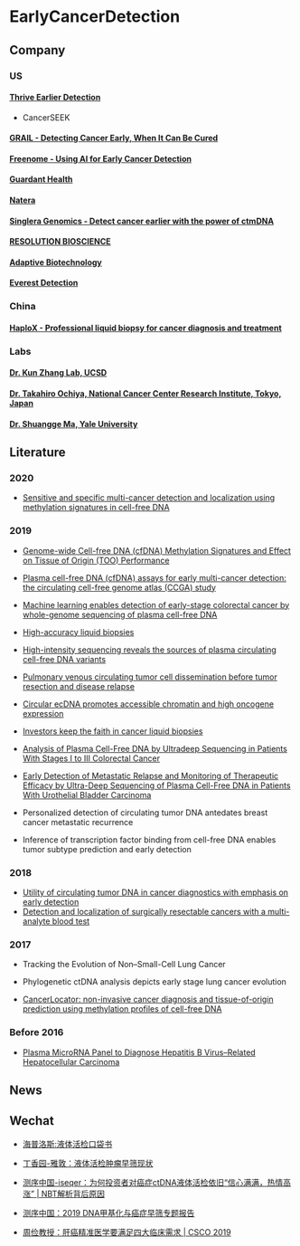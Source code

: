 # EarlyCancerDetection

## Company

### US

#### [Thrive Earlier Detection](https://thrivedetect.com/)
* CancerSEEK

#### [GRAIL - Detecting Cancer Early, When It Can Be Cured](https://grail.com/)

#### [Freenome - Using AI for Early Cancer Detection](https://www.freenome.com/)

#### [Guardant Health](https://guardanthealth.com/)

#### [Natera](https://www.natera.com/)

#### [Singlera Genomics - Detect cancer earlier with the power of ctmDNA](https://singleraoncology.com/)

#### [RESOLUTION BIOSCIENCE](http://www.resolutionbio.com/)

#### [Adaptive Biotechnology](https://www.adaptivebiotech.com/)

#### [Everest Detection](https://everestdetection.com/)


### China

#### [HaploX - Professional liquid biopsy for cancer diagnosis and treatment](https://www.haplox.com/)

### Labs

#### [Dr. Kun Zhang Lab, UCSD](http://genome-tech.ucsd.edu/ZhangLab/)

#### [Dr. Takahiro Ochiya, National Cancer Center Research Institute, Tokyo, Japan](https://www.researchgate.net/profile/Takahiro_Ochiya/research)

#### [Dr. Shuangge Ma, Yale University](https://publichealth.yale.edu/profile/shuangge_ma/)

## Literature

### 2020

* [Sensitive and specific multi-cancer detection and localization using methylation signatures in cell-free DNA](https://www.annalsofoncology.org/article/S0923-7534(20)36058-0/fulltext)

### 2019

* [Genome-wide Cell-free DNA (cfDNA) Methylation Signatures and Effect on Tissue of Origin (TOO) Performance](https://grail.com/wp-content/uploads/ASCO_2019_CCGA2_Liu_Poster_Final.pdf)

* [Plasma cell-free DNA (cfDNA) assays for early multi-cancer detection: the circulating cell-free genome atlas (CCGA) study](https://grail.com/wp-content/uploads/2018/10/ESMO_2018_Liu_CCGA1_Test_ORP_Final.pdf)

* [Machine learning enables detection of early-stage colorectal cancer by whole-genome sequencing of plasma cell-free DNA](https://bmccancer.biomedcentral.com/articles/10.1186/s12885-019-6003-8)

* [High-accuracy liquid biopsies](https://www.nature.com/articles/s41591-019-0690-1)  

* [High-intensity sequencing reveals the sources of plasma circulating cell-free DNA variants](https://www.nature.com/articles/s41591-019-0652-7)  

* [Pulmonary venous circulating tumor cell dissemination before tumor resection and disease relapse](https://www.nature.com/articles/s41591-019-0593-1)  

* [Circular ecDNA promotes accessible chromatin and high oncogene expression](https://www.nature.com/articles/s41586-019-1763-5)  

* [Investors keep the faith in cancer liquid biopsies](https://www.nature.com/articles/d41587-019-00022-7)  

* [Analysis of Plasma Cell-Free DNA by Ultradeep Sequencing in Patients With Stages I to III Colorectal Cancer](https://jamanetwork.com/journals/jamaoncology/fullarticle/2733132)

* [Early Detection of Metastatic Relapse and Monitoring of Therapeutic Efficacy by Ultra-Deep Sequencing of Plasma Cell-Free DNA in Patients With Urothelial Bladder Carcinoma](https://ascopubs.org/doi/full/10.1200/JCO.18.02052?url_ver=Z39.88-2003&rfr_id=ori:rid:crossref.org&rfr_dat=cr_pub%3dpubmed)

* Personalized detection of circulating tumor DNA antedates breast cancer metastatic recurrence  

* Inference of transcription factor binding from cell-free DNA enables tumor subtype prediction and early detection  

### 2018

* [Utility of circulating tumor DNA in cancer diagnostics with emphasis on early detection](https://bmcmedicine.biomedcentral.com/articles/10.1186/s12916-018-1157-9)
* [Detection and localization of surgically resectable cancers with a multi-analyte blood test](https://science.sciencemag.org/content/359/6378/926)

### 2017

* Tracking the Evolution of Non–Small-Cell Lung Cancer  

* Phylogenetic ctDNA analysis depicts early stage lung cancer evolution  

* [CancerLocator: non-invasive cancer diagnosis and tissue-of-origin prediction using methylation profiles of cell-free DNA](https://genomebiology.biomedcentral.com/articles/10.1186/s13059-017-1191-5)  

### Before 2016

* [Plasma MicroRNA Panel to Diagnose Hepatitis B Virus–Related Hepatocellular Carcinoma](https://ascopubs.org/doi/10.1200/JCO.2011.38.2697)


## News


## Wechat
* [海普洛斯:液体活检口袋书](https://bookdown.org/youcai/Liquid_biopsy_PocketBook/what-is-liquid-biopsy.html)
* [丁香园-雅敦：液体活检肿瘤早筛现状](https://mp.weixin.qq.com/s/KtARYODUocv9tLFKGb7D2w)  

* [测序中国-iseqer：为何投资者对癌症ctDNA液体活检依旧“信心满满，热情高涨” | NBT解析背后原因](https://mp.weixin.qq.com/s/XbXB8cpw1uMQMId7uIirfA)  
* [测序中国：2019 DNA甲基化与癌症早筛专题报告](https://admin.tj.seqchina.cn/download/9) 

* [周俭教授：肝癌精准医学要满足四大临床需求 | CSCO 2019](https://xueqiu.com/1912517390/133186773)  
